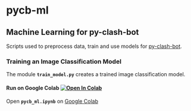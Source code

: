 # pycb-ml

## Machine Learning for py-clash-bot

Scripts used to preprocess data, train and use models for [py-clash-bot](https://github.com/matthewmiglio/py-clash-bot).

### Training an Image Classification Model

The module **`train_model.py`** creates a trained image classification model.

#### Run on Google Colab [![Open In Colab](https://colab.research.google.com/assets/colab-badge.svg)](https://colab.research.google.com/github/marmig0404/pycb-ml/blob/main/pycb_ml.ipynb)

Open **`pycb_ml.ipynb`** on [Google Colab](https://colab.research.google.com/)
